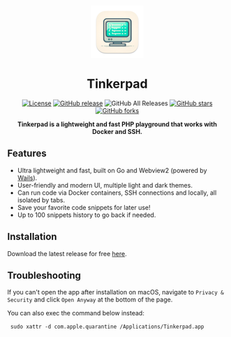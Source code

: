 <div align="center">
<a href="https://github.com/epessine/tinkerpad/"><img src="build/appicon.png" width="120"/></a>
</div>
<h1 align="center">Tinkerpad</h1>
<div align="center">

[![License](https://img.shields.io/github/license/epessine/tinkerpad)](https://github.com/epessine/tinkerpad/blob/main/LICENSE)
[![GitHub release](https://img.shields.io/github/release/epessine/tinkerpad)](https://github.com/epessine/tinkerpad/releases)
![GitHub All Releases](https://img.shields.io/github/downloads/epessine/tinkerpad/total)
[![GitHub stars](https://img.shields.io/github/stars/epessine/tinkerpad)](https://github.com/epessine/tinkerpad/stargazers)
[![GitHub forks](https://img.shields.io/github/forks/epessine/tinkerpad)](https://github.com/epessine/tinkerpad/fork)

<strong>Tinkerpad is a lightweight and fast PHP playground that works with Docker and SSH.</strong>
</div>

## Features

* Ultra lightweight and fast, built on Go and Webview2 (powered by [Wails](https://github.com/wailsapp/wails)).
* User-friendly and modern UI, multiple light and dark themes.
* Can run code via Docker containers, SSH connections and locally, all isolated by tabs.
* Save your favorite code snippets for later use!
* Up to 100 snippets history to go back if needed.


## Installation

Download the latest release for free [here](https://github.com/epessine/tinkerpad/releases).

## Troubleshooting

If you can't open the app after installation on macOS, navigate to `Privacy & Security` and click `Open Anyway` at the bottom of the page.

You can also exec the command below instead:
``` shell
 sudo xattr -d com.apple.quarantine /Applications/Tinkerpad.app
```
